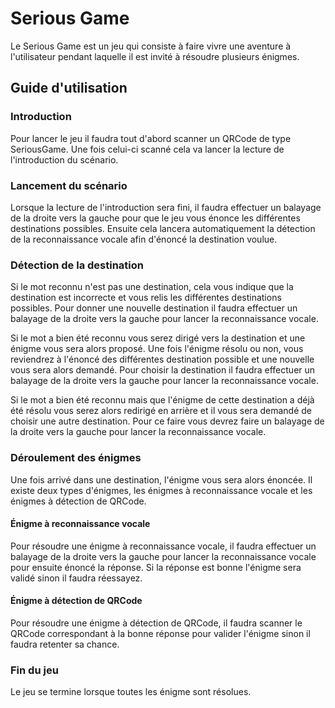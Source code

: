 # Serious Game

Le Serious Game est un jeu qui consiste à faire vivre une aventure à l'utilisateur pendant laquelle il est invité à résoudre plusieurs énigmes.

## Guide d'utilisation

### Introduction

Pour lancer le jeu il faudra tout d'abord scanner un QRCode de type SeriousGame. Une fois celui-ci scanné cela va lancer la lecture de l'introduction du scénario.

### Lancement du scénario

Lorsque la lecture de l'introduction sera fini, il faudra effectuer un balayage de la droite vers la gauche pour que le jeu vous énonce les différentes destinations possibles. Ensuite cela lancera automatiquement la détection de la reconnaissance vocale afin d'énoncé la destination voulue.

### Détection de la destination

Si le mot reconnu n'est pas une destination, cela vous indique que la destination est incorrecte et vous relis les différentes destinations possibles. Pour donner une nouvelle destination il faudra effectuer un balayage de la droite vers la gauche pour lancer la reconnaissance vocale.

Si le mot a bien été reconnu vous serez dirigé vers la destination et une énigme vous sera alors proposé. Une fois l'énigme résolu ou non, vous reviendrez à l'énoncé des différentes destination possible et une nouvelle vous sera alors demandé. Pour choisir la destination il faudra effectuer un balayage de la droite vers la gauche pour lancer la reconnaissance vocale.

Si le mot a bien été reconnu mais que l'énigme de cette destination a déjà été résolu vous serez alors redirigé en arrière et il vous sera demandé de choisir une autre destination. Pour ce faire vous devrez faire un balayage de la droite vers la gauche pour lancer la reconnaissance vocale.

### Déroulement des énigmes

Une fois arrivé dans une destination, l'énigme vous sera alors énoncée. Il existe deux types d'énigmes, les énigmes à reconnaissance vocale et les énigmes à détection de QRCode.

#### Énigme à reconnaissance vocale

Pour résoudre une énigme à reconnaissance vocale, il faudra effectuer un balayage de la droite vers la gauche pour lancer la reconnaissance vocale pour ensuite énoncé la réponse.
Si la réponse est bonne l'énigme sera validé sinon il faudra réessayez.

#### Énigme à détection de QRCode

Pour résoudre une énigme à détection de QRCode, il faudra scanner le QRCode correspondant à la bonne réponse pour valider l'énigme sinon il faudra retenter sa chance.

### Fin du jeu

Le jeu se termine lorsque toutes les énigme sont résolues.
